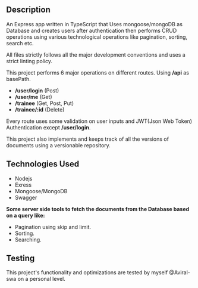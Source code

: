 ## Description
An Express app written in TypeScript that Uses mongoose/mongoDB as Database and creates users after authentication then performs CRUD operations using various technological operations like pagination, sorting, search etc.

All files strictly follows all the major development conventions and uses a strict linting policy.

This project performs 6 major operations on different routes. Using __/api__ as basePath.

* __/user/login__ (Post)
* __/user/me__ (Get)
* __/trainee__ (Get, Post, Put)
* __/trainee/:id__ (Delete)

Every route uses some validation on user inputs and JWT(Json Web Token) Authentication except __/user/login__.

This project also implements and keeps track of all the versions of documents using a versionable repository.

## Technologies Used
* Nodejs
* Exress
* Mongoose/MongoDB
* Swagger

**Some server side tools to fetch the documents from the Database based on a query like:**
* Pagination using skip and limit.
* Sorting.
* Searching.
## Testing
This project's functionality and optimizations are tested by myself @Aviral-swa  on a personal level.

